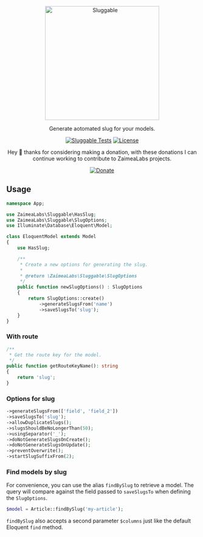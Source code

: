 <p align="center">
  <a href="https://zaimea.com/" target="_blank">
    <img src=".github/sluggable.svg" alt="Sluggable" width="300">
  </a>
</p>
<p align="center">
  Generate aotomated slug for your models.
<p>
<p align="center">
    <a href="https://github.com/zaimealabs/sluggable/actions/workflows/sluggable-tests.yml"><img src="https://github.com/zaimealabs/sluggable/actions/workflows/sluggable-tests.yml/badge.svg" alt="Sluggable Tests"></a>
    <a href="https://github.com/zaimealabs/sluggable/blob/main/LICENSE"><img src="https://img.shields.io/badge/License-Mit-brightgreen.svg" alt="License"></a>
</p>
<div align="center">
  Hey 👋 thanks for considering making a donation, with these donations I can continue working to contribute to ZaimeaLabs projects.
  
  [![Donate](https://img.shields.io/badge/Via_PayPal-blue)](https://www.paypal.com/donate/?hosted_button_id=V6YPST5PUAUKS)
</div>

## Usage

```php 
namespace App;

use ZaimeaLabs\Sluggable\HasSlug;
use ZaimeaLabs\Sluggable\SlugOptions;
use Illuminate\Database\Eloquent\Model;

class EloquentModel extends Model
{
    use HasSlug;

    /**
     * Create a new options for generating the slug.
     *
     * @return \ZaimeaLabs\Sluggable\SlugOptions
     */
    public function newSlugOptions() : SlugOptions
    {
        return SlugOptions::create()
            ->generateSlugsFrom('name')
            ->saveSlugsTo('slug');
    }
}
```

### With route
```php
/**
 * Get the route key for the model.
 */
public function getRouteKeyName(): string
{
    return 'slug';
}
```

### Options for slug
```php
->generateSlugsFrom(['field', 'field_2'])
->saveSlugsTo('slug');
->allowDuplicateSlugs();
->slugsShouldBeNoLongerThan(50);
->usingSeparator('_');
->doNotGenerateSlugsOnCreate();
->doNotGenerateSlugsOnUpdate();
->preventOverwrite();
->startSlugSuffixFrom(2);
```

### Find models by slug

For convenience, you can use the alias `findBySlug` to retrieve a model. The query will compare against the field passed to `saveSlugsTo` when defining the `SlugOptions`.

```php
$model = Article::findBySlug('my-article');
```

`findBySlug` also accepts a second parameter `$columns` just like the default Eloquent `find` method.

